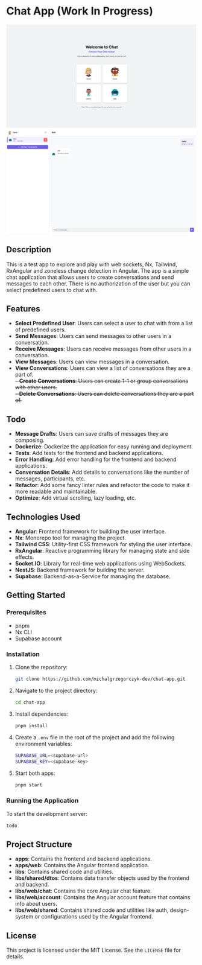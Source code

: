 # Chat App (Work In Progress)

![Chat App - Login Page](./apps/web/public/image1.png)
![Chat App - Core](./apps/web/public/image2.png)


## Description

This is a test app to explore and play with web sockets, Nx, Tailwind, RxAngular and zoneless change detection in 
Angular. The app is a simple chat application that allows users to create conversations and send messages to each other.
There is no authorization of the user but you can select predefined users to chat with.

## Features
- **Select Predefined User**: Users can select a user to chat with from a list of predefined users.
- **Send Messages**: Users can send messages to other users in a conversation.
- **Receive Messages**: Users can receive messages from other users in a conversation.
- **View Messages**: Users can view messages in a conversation.
- **View Conversations**: Users can view a list of conversations they are a part of.<br>
~~- **Create Conversations**: Users can create 1-1 or group conversations with other users.~~ <br>
~~- **Delete Conversations**: Users can delete conversations they are a part of.~~

## Todo
- **Message Drafts**: Users can save drafts of messages they are composing.
- **Dockerize**: Dockerize the application for easy running and deployment.
- **Tests**: Add tests for the frontend and backend applications.
- **Error Handling**: Add error handling for the frontend and backend applications.
- **Conversation Details**: Add details to conversations like the number of messages, participants, etc.
- **Refactor**: Add some fancy linter rules and refactor the code to make it more readable and maintainable.
- **Optimize**: Add virtual scrolling, lazy loading, etc.
## Technologies Used
- **Angular**: Frontend framework for building the user interface.
- **Nx**: Monorepo tool for managing the project.
- **Tailwind CSS**: Utility-first CSS framework for styling the user interface.
- **RxAngular**: Reactive programming library for managing state and side effects.
- **Socket.IO**: Library for real-time web applications using WebSockets.
- **NestJS**: Backend framework for building the server.
- **Supabase**: Backend-as-a-Service for managing the database.

## Getting Started

### Prerequisites
- pnpm
- Nx CLI
- Supabase account

### Installation
1. Clone the repository:
    ```bash
    git clone https://github.com/michalgrzegorczyk-dev/chat-app.git
    ```
2. Navigate to the project directory:
    ```bash
    cd chat-app
    ```
3. Install dependencies:
    ```bash
    pnpm install
    ```
4. Create a `.env` file in the root of the project and add the following environment variables:
    ```bash
    SUPABASE_URL=<supabase-url>
    SUPABASE_KEY=<supabase-key>
    ```
5. Start both apps:
    ```bash
    pnpm start
    ```

### Running the Application
To start the development server:
```bash
todo
```

## Project Structure

- **apps**: Contains the frontend and backend applications.
- **apps/web**: Contains the Angular frontend application.
- **libs**: Contains shared code and utilities.
- **libs/shared/dtos**: Contains data transfer objects used by the frontend and backend.
- **libs/web/chat**: Contains the core Angular chat feature.
- **libs/web/account**: Contains the Angular account feature that contains info about users.
- **libs/web/shared**: Contains shared code and utilities like auth, design-system or configurations used by the Angular frontend.


## License

This project is licensed under the MIT License. See the `LICENSE` file for details.
